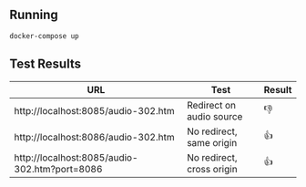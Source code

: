 ##

## Running

`docker-compose up`

## Test Results

|URL|Test|Result|
|---|---|---|
|http://localhost:8085/audio-302.htm|Redirect on audio source|:thumbsdown:|
|http://localhost:8086/audio-302.htm|No redirect, same origin|:thumbsup:|
|http://localhost:8085/audio-302.htm?port=8086|No redirect, cross origin|:thumbsup:|
